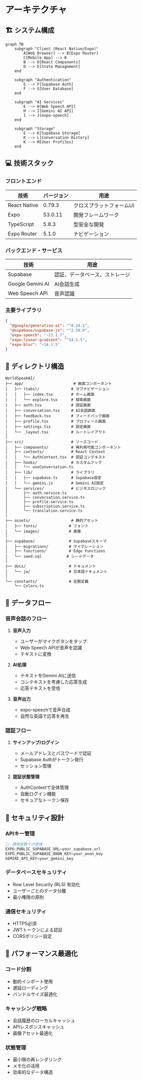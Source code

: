 # アーキテクチャ

## 🏗️ システム構成

```mermaid
graph TB
    subgraph "Client (React Native/Expo)"
        A[Web Browser] --> B[Expo Router]
        C[Mobile App] --> B
        B --> D[React Components]
        D --> E[State Management]
    end
    
    subgraph "Authentication"
        E --> F[Supabase Auth]
        F --> G[User Database]
    end
    
    subgraph "AI Services"
        E --> H[Web Speech API]
        H --> I[Gemini AI API]
        I --> J[expo-speech]
    end
    
    subgraph "Storage"
        E --> K[Supabase Storage]
        K --> L[Conversation History]
        K --> M[User Profiles]
    end
```

## 💻 技術スタック

### フロントエンド
| 技術 | バージョン | 用途 |
|------|----------|------|
| React Native | 0.79.3 | クロスプラットフォームUI |
| Expo | 53.0.11 | 開発フレームワーク |
| TypeScript | 5.8.3 | 型安全な開発 |
| Expo Router | 5.1.0 | ナビゲーション |

### バックエンド・サービス
| 技術 | 用途 |
|------|------|
| Supabase | 認証、データベース、ストレージ |
| Google Gemini AI | AI会話生成 |
| Web Speech API | 音声認識 |

### 主要ライブラリ
```json
{
  "@google/generative-ai": "^0.24.1",
  "@supabase/supabase-js": "^2.50.0",
  "expo-speech": "~13.1.7",
  "expo-linear-gradient": "^14.1.5",
  "expo-blur": "~14.1.5"
}
```

## 📁 ディレクトリ構造

```
WorldSpeakAI/
├── app/                      # 画面コンポーネント
│   ├── (tabs)/              # タブナビゲーション
│   │   ├── index.tsx        # ホーム画面
│   │   └── explore.tsx      # 探索画面
│   ├── auth.tsx             # 認証画面
│   ├── conversation.tsx     # AI会話画面
│   ├── feedback.tsx         # フィードバック画面
│   ├── profile.tsx          # プロフィール画面
│   ├── settings.tsx         # 設定画面
│   └── _layout.tsx          # ルートレイアウト
│
├── src/                     # ソースコード
│   ├── components/          # 再利用可能コンポーネント
│   ├── contexts/            # React Context
│   │   └── AuthContext.tsx  # 認証コンテキスト
│   ├── hooks/               # カスタムフック
│   │   └── useConversation.ts
│   ├── lib/                 # ライブラリ
│   │   ├── supabase.ts      # Supabase設定
│   │   └── gemini.js        # Gemini AI設定
│   └── services/            # ビジネスロジック
│       ├── auth.service.ts
│       ├── conversation.service.ts
│       ├── profile.service.ts
│       ├── subscription.service.ts
│       └── translation.service.ts
│
├── assets/                  # 静的アセット
│   ├── fonts/              # フォント
│   └── images/             # 画像
│
├── supabase/               # Supabaseスキーマ
│   ├── migrations/         # マイグレーション
│   ├── functions/          # Edge Functions
│   └── seed.sql           # シードデータ
│
├── docs/                   # ドキュメント
│   └── ja/                 # 日本語ドキュメント
│
└── constants/              # 定数定義
    └── Colors.ts

```

## 🔄 データフロー

### 音声会話のフロー
1. **音声入力**
   - ユーザーがマイクボタンをタップ
   - Web Speech APIが音声を認識
   - テキストに変換

2. **AI処理**
   - テキストをGemini AIに送信
   - コンテキストを考慮した応答生成
   - 応答テキストを受信

3. **音声出力**
   - expo-speechで音声合成
   - 自然な英語で応答を再生

### 認証フロー
1. **サインアップ/ログイン**
   - メールアドレスとパスワードで認証
   - Supabase Authがトークン発行
   - セッション管理

2. **認証状態管理**
   - AuthContextで全体管理
   - 自動ログイン機能
   - セキュアなトークン保存

## 🔐 セキュリティ設計

### APIキー管理
```javascript
// 環境変数での管理
EXPO_PUBLIC_SUPABASE_URL=your_supabase_url
EXPO_PUBLIC_SUPABASE_ANON_KEY=your_anon_key
GEMINI_API_KEY=your_gemini_key
```

### データベースセキュリティ
- Row Level Security (RLS) 有効化
- ユーザーごとのデータ分離
- 最小権限の原則

### 通信セキュリティ
- HTTPS必須
- JWTトークンによる認証
- CORSポリシー設定

## 🚀 パフォーマンス最適化

### コード分割
- 動的インポート使用
- 遅延ローディング
- バンドルサイズ最適化

### キャッシング戦略
- 会話履歴のローカルキャッシュ
- APIレスポンスキャッシュ
- 画像アセット最適化

### 状態管理
- 最小限の再レンダリング
- メモ化の活用
- 効率的なデータ構造